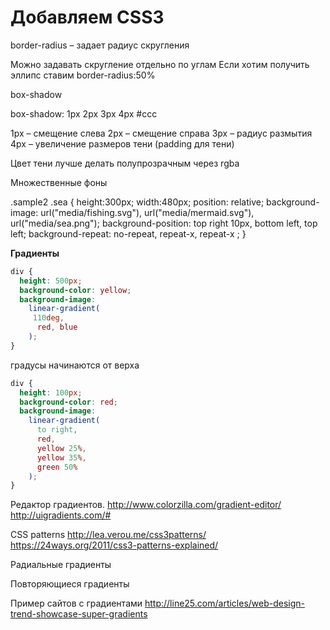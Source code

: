 # Добавляем CSS3

border-radius – задает радиус скругления

Можно задавать скругление отдельно по углам
Если хотим получить эллипс ставим border-radius:50%

box-shadow

box-shadow: 1px 2px 3px 4px #ccc

1px – смещение слева
2px – смещение справа
3px – радиус размытия
4px – увеличение размеров тени (padding для тени)

Цвет тени лучше делать полупрозрачным через rgba


Множественные фоны

.sample2 .sea { 
height:300px;
width:480px; 
position: relative; 
background-image: url("media/fishing.svg"), url("media/mermaid.svg"), url("media/sea.png");
background-position: top right 10px, bottom left, top left; 
background-repeat: no-repeat, repeat-x, repeat-x ;
}

**Градиенты**
```css
div {
  height: 500px;
  background-color: yellow;
  background-image:
    linear-gradient(
     110deg, 
      red, blue
    );
}
```
градусы начинаются от верха


```css
div {
  height: 100px;
  background-color: red;
  background-image:
    linear-gradient(
      to right,
      red,
      yellow 25%,
      yellow 35%,
      green 50%
    );
}
```

Редактор градиентов. http://www.colorzilla.com/gradient-editor/
http://uigradients.com/#

CSS patterns
http://lea.verou.me/css3patterns/
https://24ways.org/2011/css3-patterns-explained/


Радиальные градиенты

Повторяющиеся градиенты

Пример сайтов с градиентами
http://line25.com/articles/web-design-trend-showcase-super-gradients
